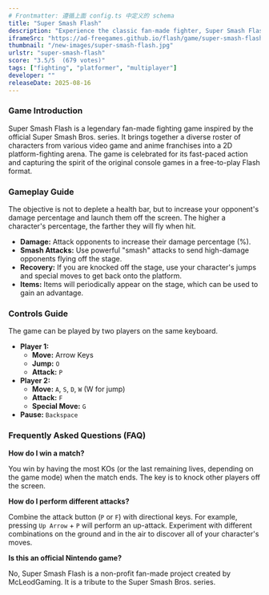 ```yaml
---
# Frontmatter: 遵循上面 config.ts 中定义的 schema
title: "Super Smash Flash"
description: "Experience the classic fan-made fighter, Super Smash Flash! Choose from a roster of iconic video game characters and battle it out in a platform-fighting arena. The goal is to launch your opponents off the screen by increasing their damage percentage. Master your character's moves to win."
iframeSrc: "https://ad-freegames.github.io/flash/game/super-smash-flash.html"
thumbnail: "/new-images/super-smash-flash.jpg"
urlstr: "super-smash-flash"
score: "3.5/5  (679 votes)"
tags: ["fighting", "platformer", "multiplayer"]
developer: ""
releaseDate: 2025-08-16
---
```


### Game Introduction

Super Smash Flash is a legendary fan-made fighting game inspired by the official Super Smash Bros. series. It brings together a diverse roster of characters from various video game and anime franchises into a 2D platform-fighting arena. The game is celebrated for its fast-paced action and capturing the spirit of the original console games in a free-to-play Flash format.

### Gameplay Guide

The objective is not to deplete a health bar, but to increase your opponent's damage percentage and launch them off the screen. The higher a character's percentage, the farther they will fly when hit.
- **Damage:** Attack opponents to increase their damage percentage (%).
- **Smash Attacks:** Use powerful "smash" attacks to send high-damage opponents flying off the stage.
- **Recovery:** If you are knocked off the stage, use your character's jumps and special moves to get back onto the platform.
- **Items:** Items will periodically appear on the stage, which can be used to gain an advantage.

### Controls Guide

The game can be played by two players on the same keyboard.
- **Player 1:**
    - **Move:** Arrow Keys
    - **Jump:** `O`
    - **Attack:** `P`
- **Player 2:**
    - **Move:** `A`, `S`, `D`, `W` (W for jump)
    - **Attack:** `F`
    - **Special Move:** `G`
- **Pause:** `Backspace`

### Frequently Asked Questions (FAQ)

**How do I win a match?**

You win by having the most KOs (or the last remaining lives, depending on the game mode) when the match ends. The key is to knock other players off the screen.

**How do I perform different attacks?**

Combine the attack button (`P` or `F`) with directional keys. For example, pressing `Up Arrow` + `P` will perform an up-attack. Experiment with different combinations on the ground and in the air to discover all of your character's moves.

**Is this an official Nintendo game?**

No, Super Smash Flash is a non-profit fan-made project created by McLeodGaming. It is a tribute to the Super Smash Bros. series.

